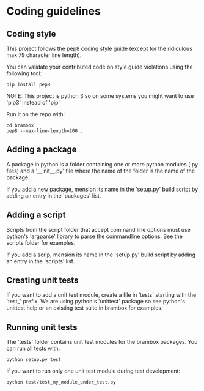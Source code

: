 # Coding guidelines
## Coding style

This project follows the [pep8](https://www.python.org/dev/peps/pep-0008/) coding style guide
(except for the ridiculous max 79 character line length).

You can validate your contributed code on style guide violations using the following tool:

```
pip install pep8
```

NOTE: This project is python 3 so on some systems you might want to use 'pip3' instead of 'pip'

Run it on the repo with:

```
cd brambox
pep8 --max-line-length=200 .
```

## Adding a package

A package in python is a folder containing one or more python modules (.py files) and a '\_\_init\_\_.py' file where the name
of the folder is the name of the package.

If you add a new package, mension its name in the 'setup.py' build script by adding an entry in the 'packages' list.

## Adding a script

Scripts from the script folder that accept command line options must use python's 'argparse' library to parse the
commandline options. See the scripts folder for examples.

If you add a scrip, mension its name in the 'setup.py' build script by adding an entry in the 'scripts' list.

## Creating unit tests

If you want to add a unit test module, create a file in 'tests' starting with the 'test\_' prefix.
We are using python's 'unittest' package so see python's unittest help or an existing test suite in brambox for examples.

## Running unit tests

The 'tests' folder contains unit test modules for the brambox packages. You can run all tests with:

```
python setup.py test
```

If you want to run only one unit test module during test development:

```
python test/test_my_module_under_test.py
```

